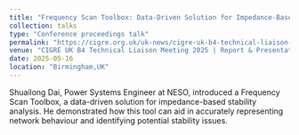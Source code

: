 ```yaml
---
title: "Frequency Scan Toolbox: Data-Driven Solution for Impedance-Based Stability Analysis and Network Representative"
collection: talks
type: "Conference proceedings talk"
permalink: "https://cigre.org.uk/uk-news/cigre-uk-b4-technical-liaison-meeting-friday-16th-may-2025-hybrid/"
venue: "CIGRE UK B4 Technical Liaison Meeting 2025 | Report & Presentations"
date: 2025-05-16
location: "Birmingham,UK"
---
```


Shuailong Dai, Power Systems Engineer at NESO, introduced a Frequency Scan Toolbox, a data-driven solution for impedance-based stability analysis. He demonstrated how this tool can aid in accurately representing network behaviour and identifying potential stability issues.
